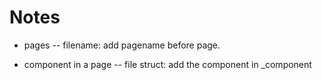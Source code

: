 # Notes

- pages
  -- filename: add pagename before page.


- component in a page
  -- file struct: add the component in _component
